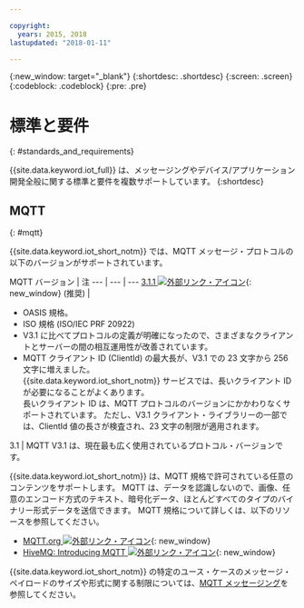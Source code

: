 ```yaml
---

copyright:
  years: 2015, 2018
lastupdated: "2018-01-11"

---
```


{:new_window: target="\_blank"}
{:shortdesc: .shortdesc}
{:screen: .screen}
{:codeblock: .codeblock}
{:pre: .pre}
# 標準と要件
{: #standards_and_requirements}

{{site.data.keyword.iot_full}} は、メッセージングやデバイス/アプリケーション開発全般に関する標準と要件を複数サポートしています。
{:shortdesc}


<!-- ## Blockchain
{: #blockchain}

{{site.data.keyword.iot_short_notm}} supports the following versions of the Hyperledger fabric:
- 0.5

## Python
{: #python}

Support for MQTT over SSL requires at least Python v2.7.9 or v3.4, and OpenSSL v1.0.1.
-->

## MQTT
{: #mqtt}

{{site.data.keyword.iot_short_notm}} では、MQTT メッセージ・プロトコルの以下のバージョンがサポートされています。

MQTT バージョン | 注
--- | --- | ---
[3.1.1 ![外部リンク・アイコン](../../../icons/launch-glyph.svg "外部リンク・アイコン")](https://www.oasis-open.org/standards#mqttv3.1.1){: new_window} (推奨)  | <ul><li>OASIS 規格。<li>ISO 規格 (ISO/IEC PRF 20922) <li>V3.1 に比べてプロトコルの定義が明確になったので、さまざまなクライアントとサーバーの間の相互運用性が改善されています。   <li>MQTT クライアント ID (ClientId) の最大長が、V3.1 での 23 文字から 256 文字に増えました。 </br>{{site.data.keyword.iot_short_notm}} サービスでは、長いクライアント ID が必要になることがよくあります。 </br>長いクライアント ID は、MQTT プロトコルのバージョンにかかわりなくサポートされています。 ただし、V3.1 クライアント・ライブラリーの一部では、ClientId 値の長さが検査され、23 文字の制限が適用されます。</ul>
3.1 | MQTT V3.1 は、現在最も広く使用されているプロトコル・バージョンです。

{{site.data.keyword.iot_short_notm}} は、MQTT 規格で許可されている任意のコンテンツをサポートします。 MQTT は、データを認識しないので、画像、任意のエンコード方式のテキスト、暗号化データ、ほとんどすべてのタイプのバイナリー形式データを送信できます。 MQTT 規格について詳しくは、以下のリソースを参照してください。
- [MQTT.org ![外部リンク・アイコン](../../../icons/launch-glyph.svg "外部リンク・アイコン")](http://mqtt.org/){: new_window}
- [HiveMQ: Introducing MQTT ![外部リンク・アイコン](../../../icons/launch-glyph.svg "外部リンク・アイコン")](http://www.hivemq.com/blog/mqtt-essentials-part-1-introducing-mqtt){: new_window}

{{site.data.keyword.iot_short_notm}} の特定のユース・ケースのメッセージ・ペイロードのサイズや形式に関する制限については、[MQTT メッセージング](mqtt/index.html)を参照してください。
